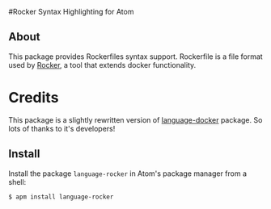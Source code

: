 #Rocker Syntax Highlighting for Atom

## About
This package provides Rockerfiles syntax support. Rockerfile is a file format used by [Rocker](https://github.com/grammarly/rocker "Grammarly Rocker"), a tool that extends docker functionality.

# Credits
This package is a slightly rewritten version of [language-docker](https://atom.io/packages/language-docker) package. So lots of thanks to it's developers!

## Install

Install the package `language-rocker` in Atom's package manager from a shell:

```bash
$ apm install language-rocker
```
